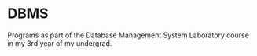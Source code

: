 # DBMS
Programs as part of the Database Management System Laboratory course in my 3rd year of my undergrad.
